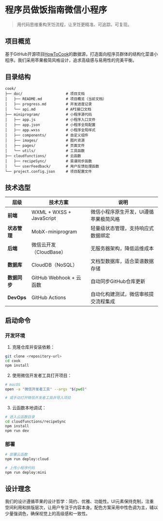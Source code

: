 # 程序员做饭指南微信小程序

> 用代码思维重构烹饪流程，让烹饪更精准、可追踪、可复现。

## 项目概览

基于GitHub开源项目[HowToCook](https://github.com/Anduin2017/HowToCook)的数据源，打造面向程序员群体的结构化菜谱小程序。我们采用苹果极简风格设计，追求高级感与易用性的完美平衡。

## 目录结构

```
cook/
├── doc/                    # 项目文档
│   ├── README.md           # 项目概览（当前文档）
│   ├── progress.md         # 开发进度记录
│   └── api.md              # API接口文档
├── miniprogram/            # 小程序源代码
│   ├── app.js              # 小程序入口文件
│   ├── app.json            # 小程序全局配置
│   ├── app.wxss            # 小程序全局样式
│   ├── components/         # 自定义组件
│   ├── images/             # 图片资源
│   ├── pages/              # 页面文件
│   └── utils/              # 工具函数
├── cloudfunctions/         # 云函数
│   ├── recipeSync/         # 菜谱同步函数
│   └── userFeedback/       # 用户反馈处理函数
└── project.config.json     # 项目配置文件
```

## 技术选型

| 层级 | 技术方案 | 说明 |
|------|----------|------|
| **前端** | WXML + WXSS + JavaScript | 微信小程序原生开发，UI遵循苹果极简风格 |
| **状态管理** | MobX-miniprogram | 轻量级状态管理，支持响应式数据绑定 |
| **后端** | 微信云开发（CloudBase） | 无服务器架构，降低运维成本 |
| **数据库** | CloudDB（NoSQL） | 文档型数据库，适合菜谱数据存储 |
| **数据同步** | GitHub Webhook + 云函数 | 自动同步GitHub仓库更新 |
| **DevOps** | GitHub Actions | 自动化构建测试，微信审核提交流程集成 |

## 启动命令

### 开发环境

1. 克隆仓库并安装依赖：

```bash
git clone <repository-url>
cd cook
npm install
```

2. 使用微信开发者工具打开项目：

```bash
# macOS
open -a "微信开发者工具" --args "$(pwd)"

# 或手动打开微信开发者工具并导入项目
```

3. 云函数本地调试：

```bash
# 进入云函数目录
cd cloudfunctions/recipeSync
npm install
npm run dev
```

### 部署

```bash
# 部署云函数
npm run deploy:cloud

# 上传小程序代码
npm run deploy:mini
```

## 设计理念

我们的设计遵循苹果的设计哲学：简约、优雅、功能性。UI元素保持克制，注重空间利用和排版层次，让用户专注于内容本身。配色方案采用中性色调为主，辅以少量强调色，确保视觉上的高级感和一致性。